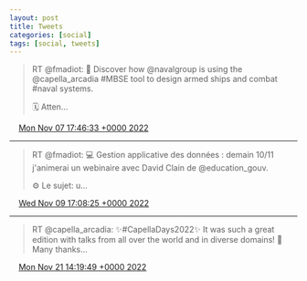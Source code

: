 ```yaml
---
layout: post
title: Tweets
categories: [social]
tags: [social, tweets]
---
```


> RT @fmadiot: 🚢 Discover how @navalgroup is using the @capella_arcadia #MBSE tool to design armed ships and combat #naval systems.
> 
> 🗓️ Atten…

<img src="{{ site.url }}/media/tweet.ico" width="12" /> [Mon Nov 07 17:46:33 +0000 2022](https://twitter.com/bruncedric/status/1589675688281673728)

----

> RT @fmadiot: 💻 Gestion applicative des données : demain 10/11 j'animerai un webinaire avec David Clain de @education_gouv. 
> 
> ⚙️ Le sujet: u…

<img src="{{ site.url }}/media/tweet.ico" width="12" /> [Wed Nov 09 17:08:25 +0000 2022](https://twitter.com/bruncedric/status/1590390866900037633)

----

> RT @capella_arcadia: ✨#CapellaDays2022✨
> It was such a great edition with talks from all over the world and in diverse domains!
> 🙏Many thanks…

<img src="{{ site.url }}/media/tweet.ico" width="12" /> [Mon Nov 21 14:19:49 +0000 2022](https://twitter.com/bruncedric/status/1594697092785659907)